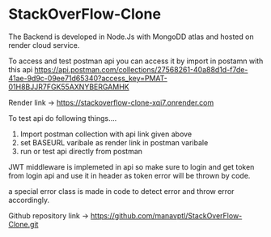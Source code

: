 # StackOverFlow-Clone

The Backend is developed in Node.Js with MongoDD atlas and hosted on render cloud service.

To access and test postman api you can access it by import in postamn with this api https://api.postman.com/collections/27568261-40a88d1d-f7de-41ae-9d9c-09ee71d65340?access_key=PMAT-01H8BJJR7FGK55AXNYBERGAMHK

Render link -> https://stackoverflow-clone-xqi7.onrender.com

To test api do following things....
1. Import postman collection with api link given above
2. set BASEURL varibale as render link in postman varibale
3. run or test api directly from postman

JWT middleware is implemeted in api so make sure to login and get token from login api and use it in header as token error will be thrown by code.

a special error class is made in code to detect error and throw error accordingly.

Github repository link -> https://github.com/manavptl/StackOverFlow-Clone.git